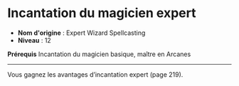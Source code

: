 # Incantation du magicien expert

 * **Nom d'origine** : Expert Wizard Spellcasting
 * **Niveau** : 12


<p><strong>Prérequis</strong> Incantation du magicien basique, maître en Arcanes</p>
<hr>
<p>Vous gagnez les avantages d’incantation expert (page 219).</p>